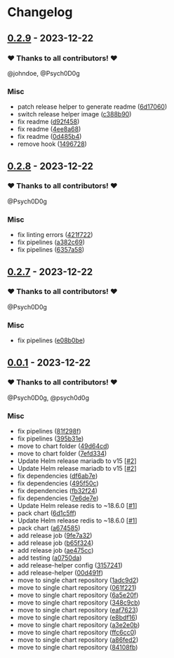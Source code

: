 # Changelog

## [0.2.9](https://github.com/CrystalNET-org/helm-paperless-ngx/releases/tag/0.2.9) - 2023-12-22

### ❤️ Thanks to all contributors! ❤️

@johndoe, @Psych0D0g

### Misc

- patch release helper to generate readme ([6d17060](https://github.com/CrystalNET-org/helm-paperless-ngx/commit/6d17060fc88a0472cba225ddd29a3a3c39ec7991))
- switch release helper image ([c388b90](https://github.com/CrystalNET-org/helm-paperless-ngx/commit/c388b9091ec690f09c04c6d0459ba10ca0b3d347))
- fix readme ([d92f458](https://github.com/CrystalNET-org/helm-paperless-ngx/commit/d92f45897b696d58530287625081df276c7edda0))
- fix readme ([4ee8a68](https://github.com/CrystalNET-org/helm-paperless-ngx/commit/4ee8a68fd58fe8dacb9bc416848045dac2c80536))
- fix readme ([0d485b4](https://github.com/CrystalNET-org/helm-paperless-ngx/commit/0d485b42a26d28435b7e85300e4630209a3375fc))
- remove hook ([1496728](https://github.com/CrystalNET-org/helm-paperless-ngx/commit/14967280629cf4aafc204767d6dbad8e4db90393))

## [0.2.8](https://github.com/CrystalNET-org/helm-paperless-ngx/releases/tag/0.2.8) - 2023-12-22

### ❤️ Thanks to all contributors! ❤️

@Psych0D0g

### Misc

- fix linting errors ([421f722](https://github.com/CrystalNET-org/helm-paperless-ngx/commit/421f7227335ab11be230bc1064c1757044ed5109))
- fix pipelines ([a382c69](https://github.com/CrystalNET-org/helm-paperless-ngx/commit/a382c6943012ac8a6d71093b0c4520dc3d280529))
- fix pipelines ([6357a58](https://github.com/CrystalNET-org/helm-paperless-ngx/commit/6357a588d786afc197501dee620add01197f2e4c))

## [0.2.7](https://github.com/CrystalNET-org/helm-paperless-ngx/releases/tag/0.2.7) - 2023-12-22

### ❤️ Thanks to all contributors! ❤️

@Psych0D0g

### Misc

- fix pipelines ([e08b0be](https://github.com/CrystalNET-org/helm-paperless-ngx/commit/e08b0bec1dbd6dbe786afc390ad8c8d56ec67593))

## [0.0.1](https://github.com/CrystalNET-org/helm-paperless-ngx/releases/tag/0.0.1) - 2023-12-22

### ❤️ Thanks to all contributors! ❤️

@Psych0D0g, @psych0d0g

### Misc

- fix pipelines ([81f298f](https://github.com/CrystalNET-org/helm-paperless-ngx/commit/81f298fea6e1481d11b75d706e11cbfb3f100821))
- fix pipelines ([395b31e](https://github.com/CrystalNET-org/helm-paperless-ngx/commit/395b31e52e49bfa548e167535cee0876cb2e51b5))
- move to chart folder ([49d64cd](https://github.com/CrystalNET-org/helm-paperless-ngx/commit/49d64cd5b0497ecdc4591c319fdcfdd46c53d11b))
- move to chart folder ([7efd334](https://github.com/CrystalNET-org/helm-paperless-ngx/commit/7efd334aedf9dd21e764db2b404e7d8d154cec03))
- Update Helm release mariadb to v15 [[#2](https://github.com/CrystalNET-org/helm-paperless-ngx/pull/2)]
- Update Helm release mariadb to v15 [[#2](https://github.com/CrystalNET-org/helm-paperless-ngx/pull/2)]
- fix dependencies ([df6ab7e](https://github.com/CrystalNET-org/helm-paperless-ngx/commit/df6ab7e576ee06166bf7c8a9ec58913ed678ae36))
- fix dependencies ([495f50c](https://github.com/CrystalNET-org/helm-paperless-ngx/commit/495f50cd3011409367c768ad0e2c746e5c41bd0b))
- fix dependencies ([fb32f24](https://github.com/CrystalNET-org/helm-paperless-ngx/commit/fb32f24f6b1ba915df90257168ffb3dce37d8a0a))
- fix dependencies ([7e6de7e](https://github.com/CrystalNET-org/helm-paperless-ngx/commit/7e6de7eb1de86fcd7b616921559d0c3d1ee7c6df))
- Update Helm release redis to ~18.6.0 [[#1](https://github.com/CrystalNET-org/helm-paperless-ngx/pull/1)]
- pack chart ([6d1c5ff](https://github.com/CrystalNET-org/helm-paperless-ngx/commit/6d1c5ffdbbec2159a0e634a48193321c8d811aa6))
- Update Helm release redis to ~18.6.0 [[#1](https://github.com/CrystalNET-org/helm-paperless-ngx/pull/1)]
- pack chart ([a674585](https://github.com/CrystalNET-org/helm-paperless-ngx/commit/a674585c3003ae5f8f31d3fe3782babc62c5c448))
- add release job ([9fe7a32](https://github.com/CrystalNET-org/helm-paperless-ngx/commit/9fe7a32339d68cfa4ad63a7a7fc6ab57e4eb43d1))
- add release job ([b65f324](https://github.com/CrystalNET-org/helm-paperless-ngx/commit/b65f32483c2903d48356f0ebed7df419ac97b62c))
- add release job ([ae475cc](https://github.com/CrystalNET-org/helm-paperless-ngx/commit/ae475cc192cb1de6f1185abedb14130e226a251f))
- add testing ([a0750da](https://github.com/CrystalNET-org/helm-paperless-ngx/commit/a0750dae81002f5ca234c86d5ce377748982fe3c))
- add release-helper config ([3157241](https://github.com/CrystalNET-org/helm-paperless-ngx/commit/3157241216e4a54f9d0904cd04eca12a76397a5c))
- add release-helper ([00d491f](https://github.com/CrystalNET-org/helm-paperless-ngx/commit/00d491fd2cbd6901df6da26b68b4671cafe45978))
- move to single chart repository ([1adc9d2](https://github.com/CrystalNET-org/helm-paperless-ngx/commit/1adc9d2bbb56828f3fb7da91d3cd315a4bbf192b))
- move to single chart repository ([061f221](https://github.com/CrystalNET-org/helm-paperless-ngx/commit/061f221c04134d9b71a8e8de16c40f6d389a2dbd))
- move to single chart repository ([6a5e20f](https://github.com/CrystalNET-org/helm-paperless-ngx/commit/6a5e20f1159ef0eca8d2fc36e280a8f40d5a9757))
- move to single chart repository ([348c9cb](https://github.com/CrystalNET-org/helm-paperless-ngx/commit/348c9cb1c00baf1c9df9ed2609862bbf4ba250b1))
- move to single chart repository ([eaf7623](https://github.com/CrystalNET-org/helm-paperless-ngx/commit/eaf7623dc831085313554b83c453f51c1b303734))
- move to single chart repository ([e8bdf16](https://github.com/CrystalNET-org/helm-paperless-ngx/commit/e8bdf164518addce569289627ebe97555dcbae3f))
- move to single chart repository ([a3e2e0b](https://github.com/CrystalNET-org/helm-paperless-ngx/commit/a3e2e0b4dc5921d9d75cd1c059c7d7fbc0be2dc8))
- move to single chart repository ([ffc6cc0](https://github.com/CrystalNET-org/helm-paperless-ngx/commit/ffc6cc0e80de4b7502fcda275c2df60a63cec9cd))
- move to single chart repository ([a86fed2](https://github.com/CrystalNET-org/helm-paperless-ngx/commit/a86fed2c417084a96acccebb04d0705b991b3421))
- move to single chart repository ([84108fb](https://github.com/CrystalNET-org/helm-paperless-ngx/commit/84108fb53d492382e34889ed29cb1419178a956c))
